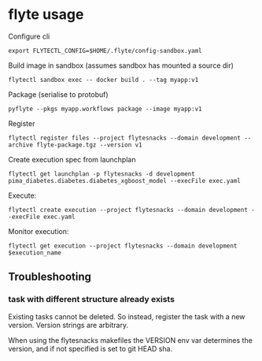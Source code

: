 # flyte usage

Configure cli

```
export FLYTECTL_CONFIG=$HOME/.flyte/config-sandbox.yaml
```

Build image in sandbox (assumes sandbox has mounted a source dir)

```
flytectl sandbox exec -- docker build . --tag myapp:v1
```

Package (serialise to protobuf)

```
pyflyte --pkgs myapp.workflows package --image myapp:v1
```

Register

```
flytectl register files --project flytesnacks --domain development --archive flyte-package.tgz --version v1
```

Create execution spec from launchplan

```
flytectl get launchplan -p flytesnacks -d development pima_diabetes.diabetes.diabetes_xgboost_model --execFile exec.yaml
```

Execute:

```
flytectl create execution --project flytesnacks --domain development --execFile exec.yaml
```

Monitor execution:

```
flytectl get execution --project flytesnacks --domain development $execution_name
```

## Troubleshooting

### task with different structure already exists

Existing tasks cannot be deleted. So instead, register the task with a new version. Version strings are arbitrary.

When using the flytesnacks makefiles the VERSION env var determines the version, and if not specified is set to git HEAD sha.
